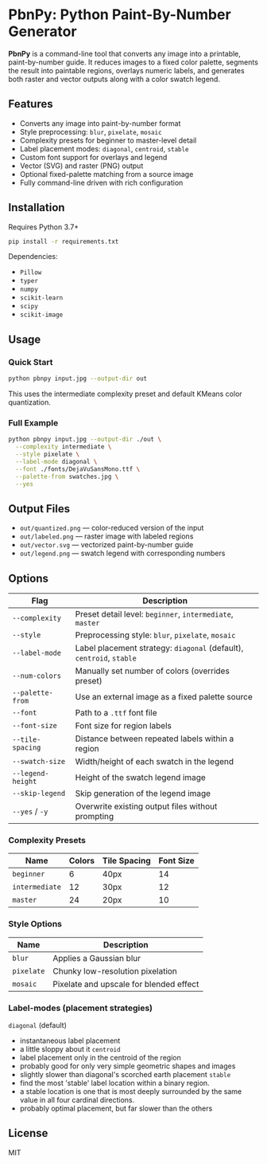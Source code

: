 # PbnPy: Python Paint-By-Number Generator

**PbnPy** is a command-line tool that converts any image into a printable, paint-by-number guide. It reduces images to a fixed color palette, segments the result into paintable regions, overlays numeric labels, and generates both raster and vector outputs along with a color swatch legend.

## Features

- Converts any image into paint-by-number format
- Style preprocessing: `blur`, `pixelate`, `mosaic`
- Complexity presets for beginner to master-level detail
- Label placement modes: `diagonal`, `centroid`, `stable`
- Custom font support for overlays and legend
- Vector (SVG) and raster (PNG) output
- Optional fixed-palette matching from a source image
- Fully command-line driven with rich configuration

## Installation

Requires Python 3.7+

```bash
pip install -r requirements.txt
```

Dependencies:
- `Pillow`
- `typer`
- `numpy`
- `scikit-learn`
- `scipy`
- `scikit-image`

## Usage

### Quick Start

```bash
python pbnpy input.jpg --output-dir out
```
This uses the intermediate complexity preset and default KMeans color quantization.

### Full Example
```bash
python pbnpy input.jpg --output-dir ./out \
  --complexity intermediate \
  --style pixelate \
  --label-mode diagonal \
  --font ./fonts/DejaVuSansMono.ttf \
  --palette-from swatches.jpg \
  --yes
```

## Output Files

- `out/quantized.png` — color-reduced version of the input
- `out/labeled.png` — raster image with labeled regions
- `out/vector.svg` — vectorized paint-by-number guide
- `out/legend.png` — swatch legend with corresponding numbers

## Options

| Flag             | Description                                                                 |
|------------------|-----------------------------------------------------------------------------|
| `--complexity`   | Preset detail level: `beginner`, `intermediate`, `master`                  |
| `--style`        | Preprocessing style: `blur`, `pixelate`, `mosaic`                          |
| `--label-mode`   | Label placement strategy: `diagonal` (default), `centroid`, `stable`       |
| `--num-colors`   | Manually set number of colors (overrides preset)                           |
| `--palette-from` | Use an external image as a fixed palette source                            |
| `--font`         | Path to a `.ttf` font file                                                  |
| `--font-size`    | Font size for region labels                                                 |
| `--tile-spacing` | Distance between repeated labels within a region                           |
| `--swatch-size`  | Width/height of each swatch in the legend                                  |
| `--legend-height`| Height of the swatch legend image                                           |
| `--skip-legend`  | Skip generation of the legend image                                         |
| `--yes` / `-y`   | Overwrite existing output files without prompting                          |

### Complexity Presets

| Name         | Colors | Tile Spacing | Font Size |
|--------------|--------|---------------|------------|
| `beginner`   | 6      | 40px          | 14         |
| `intermediate` | 12   | 30px          | 12         |
| `master`     | 24     | 20px          | 10         |

### Style Options

| Name       | Description                              |
|------------|------------------------------------------|
| `blur`     | Applies a Gaussian blur                  |
| `pixelate` | Chunky low-resolution pixelation         |
| `mosaic`   | Pixelate and upscale for blended effect  |

### Label-modes (placement strategies)
`diagonal` (default) 
- instantaneous label placement
- a little sloppy about it
`centroid` 
- label placement only in the centroid of the region
- probably good for only very simple geometric shapes and images
- slightly slower than diagonal's scorched earth placement
`stable`
- find the most 'stable' label location within a binary region.
- a stable location is one that is most deeply surrounded by the same value in all four cardinal directions.
- probably optimal placement, but far slower than the others

## License

MIT
